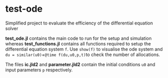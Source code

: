 # test-ode
Simplified project to evaluate the efficiency of the differential equation solver

**test_ode.jl** contains the main code to run for the setup and simulation whereas **test_functions.jl** contains all functions required to setup the differential equation system `f`. Use `show(f)` to visualise the ode system and `du = similar(u0)`+`@time f(du,u0,p,t)`to check the number of allocations. 

The files **ic.jld2** and **parameter.jld2** contain the initial conditions `u0` and input parameters `p` respectively.
